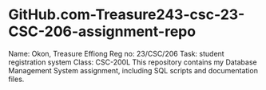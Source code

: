 # GitHub.com-Treasure243-csc-23-CSC-206-assignment-repo
Name: Okon, Treasure Effiong
Reg no: 23/CSC/206
Task: student registration system
Class: CSC-200L
This repository contains my Database Management System assignment, including SQL scripts and documentation files.
